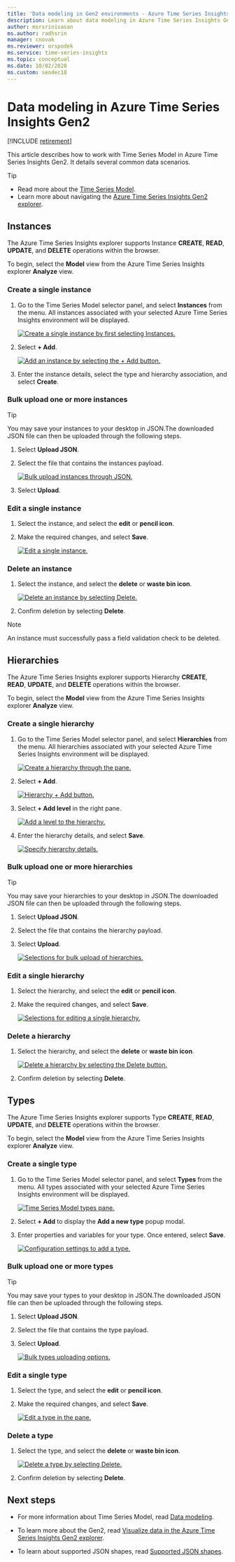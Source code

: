 ```yaml
---
title: 'Data modeling in Gen2 environments - Azure Time Series Insights | Microsoft Docs'
description: Learn about data modeling in Azure Time Series Insights Gen2.
author: msrsrinivasan
ms.author: radhsrin
manager: cnovak
ms.reviewer: orspodek
ms.service: time-series-insights
ms.topic: conceptual
ms.date: 10/02/2020
ms.custom: seodec18
---
```


# Data modeling in Azure Time Series Insights Gen2

[!INCLUDE [retirement](../../includes/tsi-retirement.md)]

This article describes how to work with Time Series Model in Azure Time Series Insights Gen2. It details several common data scenarios.

> [!TIP]
>
> * Read more about the [Time Series Model](concepts-model-overview.md).
> * Learn more about navigating the [Azure Time Series Insights Gen2 explorer](./concepts-ux-panels.md).

## Instances

The Azure Time Series Insights explorer supports Instance **CREATE**, **READ**, **UPDATE**, and **DELETE** operations within the browser.

To begin, select the **Model** view from the Azure Time Series Insights explorer **Analyze** view.

### Create a single instance

1. Go to the Time Series Model selector panel, and select **Instances** from the menu. All instances associated with your selected Azure Time Series Insights environment will be displayed.

    [![Create a single instance by first selecting Instances.](media/v2-update-how-to-tsm/how-to-tsm-instances-panel.png)](media/v2-update-how-to-tsm/how-to-tsm-instances-panel.png#lightbox)

1. Select **+ Add**.

    [![Add an instance by selecting the + Add button.](media/v2-update-how-to-tsm/how-to-tsm-add-instance.png)](media/v2-update-how-to-tsm/how-to-tsm-add-instance.png#lightbox)

1. Enter the instance details, select the type and hierarchy association, and select **Create**.

### Bulk upload one or more instances

> [!TIP]
> You may save your instances to your desktop in JSON.The downloaded JSON file can then be uploaded through the following steps.

1. Select **Upload JSON**.
1. Select the file that contains the instances payload.

    [![Bulk upload instances through JSON.](media/v2-update-how-to-tsm/how-to-tsm-bulk-upload-instances.png)](media/v2-update-how-to-tsm/how-to-tsm-bulk-upload-instances.png#lightbox)

1. Select **Upload**.

### Edit a single instance

1. Select the instance, and select the **edit** or **pencil icon**.
1. Make the required changes, and select **Save**.

    [![Edit a single instance.](media/v2-update-how-to-tsm/how-to-tsm-edit-instance.png)](media/v2-update-how-to-tsm/how-to-tsm-edit-instance.png#lightbox)

### Delete an instance

1. Select the instance, and select the **delete** or **waste bin icon**.

   [![Delete an instance by selecting Delete.](media/v2-update-how-to-tsm/how-to-tsm-delete-instance.png)](media/v2-update-how-to-tsm/how-to-tsm-delete-instance.png#lightbox)

1. Confirm deletion by selecting **Delete**.

> [!NOTE]
> An instance must successfully pass a field validation check to be deleted.

## Hierarchies

The Azure Time Series Insights explorer supports Hierarchy **CREATE**, **READ**, **UPDATE**, and **DELETE** operations within the browser.

To begin, select the **Model** view from the Azure Time Series Insights explorer **Analyze** view.

### Create a single hierarchy

1. Go to the Time Series Model selector panel, and select **Hierarchies** from the menu. All hierarchies associated with your selected Azure Time Series Insights environment will be displayed.

    [![Create a hierarchy through the pane.](media/v2-update-how-to-tsm/how-to-tsm-hierarchy-panel.png)](media/v2-update-how-to-tsm/how-to-tsm-hierarchy-panel.png#lightbox)

1. Select **+ Add**.

    [![Hierarchy + Add button.](media/v2-update-how-to-tsm/how-to-tsm-add-new-hierarchy.png)](media/v2-update-how-to-tsm/how-to-tsm-add-new-hierarchy.png#lightbox)

1. Select **+ Add level** in the right pane.

    [![Add a level to the hierarchy.](media/v2-update-how-to-tsm/how-to-tsm-save-hierarchy-levels.png)](media/v2-update-how-to-tsm/how-to-tsm-save-hierarchy-levels.png#lightbox)

1. Enter the hierarchy details, and select **Save**.

    [![Specify hierarchy details.](media/v2-update-how-to-tsm/how-to-tsm-add-hierarchy-level.png)](media/v2-update-how-to-tsm/how-to-tsm-add-hierarchy-level.png#lightbox)

### Bulk upload one or more hierarchies

> [!TIP]
> You may save your hierarchies to your desktop in JSON.The downloaded JSON file can then be uploaded through the following steps.

1. Select **Upload JSON**.
1. Select the file that contains the hierarchy payload.
1. Select **Upload**.

    [![Selections for bulk upload of hierarchies.](media/v2-update-how-to-tsm/how-to-tsm-bulk-upload-hierarchies.png)](media/v2-update-how-to-tsm/how-to-tsm-bulk-upload-hierarchies.png#lightbox)

### Edit a single hierarchy

1. Select the hierarchy, and select the **edit** or **pencil icon**.
1. Make the required changes, and select **Save**.

    [![Selections for editing a single hierarchy.](media/v2-update-how-to-tsm/how-to-tsm-edit-hierarchy.png)](media/v2-update-how-to-tsm/how-to-tsm-edit-hierarchy.png#lightbox)

### Delete a hierarchy

1. Select the hierarchy, and select the **delete** or **waste bin icon**.

    [![Delete a hierarchy by selecting the Delete button.](media/v2-update-how-to-tsm/how-to-tsm-delete-hierarchy.png)](media/v2-update-how-to-tsm/how-to-tsm-delete-hierarchy.png#lightbox)

1. Confirm deletion by selecting **Delete**.

## Types

The Azure Time Series Insights explorer supports Type **CREATE**, **READ**, **UPDATE**, and **DELETE** operations within the browser.

To begin, select the **Model** view from the Azure Time Series Insights explorer **Analyze** view.

### Create a single type

1. Go to the Time Series Model selector panel, and select **Types** from the menu. All types associated with your selected Azure Time Series Insights environment will be displayed.

    [![Time Series Model types pane.](media/v2-update-how-to-tsm/how-to-tsm-type-panel.png)](media/v2-update-how-to-tsm/how-to-tsm-type-panel.png#lightbox)

1. Select **+ Add** to display the **Add a new type** popup modal.
1. Enter properties and variables for your type. Once entered, select **Save**.

    [![Configuration settings to add a type.](media/v2-update-how-to-tsm/how-to-tsm-add-new-type.png)](media/v2-update-how-to-tsm/how-to-tsm-add-new-type.png#lightbox)

### Bulk upload one or more types

> [!TIP]
> You may save your types to your desktop in JSON.The downloaded JSON file can then be uploaded through the following steps.

1. Select **Upload JSON**.
1. Select the file that contains the type payload.
1. Select **Upload**.

    [![Bulk types uploading options.](media/v2-update-how-to-tsm/how-to-tsm-bulk-upload-types-json.png)](media/v2-update-how-to-tsm/how-to-tsm-bulk-upload-types-json.png#lightbox)

### Edit a single type

1. Select the type, and select the **edit** or **pencil icon**.
1. Make the required changes, and select **Save**.

    [![Edit a type in the pane.](media/v2-update-how-to-tsm/how-to-tsm-edit-type.png)](media/v2-update-how-to-tsm/how-to-tsm-edit-type.png#lightbox)

### Delete a type

1. Select the type, and select the **delete** or **waste bin icon**.

   [![Delete a type by selecting Delete.](media/v2-update-how-to-tsm/how-to-tsm-delete-type.png)](media/v2-update-how-to-tsm/how-to-tsm-delete-type.png#lightbox)

1. Confirm deletion by selecting **Delete**.

## Next steps

* For more information about Time Series Model, read [Data modeling](./concepts-model-overview.md).

* To learn more about the Gen2, read [Visualize data in the Azure Time Series Insights Gen2 explorer](./concepts-ux-panels.md).

* To learn about supported JSON shapes, read [Supported JSON shapes](./time-series-insights-send-events.md#supported-json-shapes).